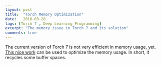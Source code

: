 ```yaml
---
layout: post
title:  "Torch Memory Optimization"
date:   2016-03-28
tags: [Torch 7 , Deep Learning Programming]
excerpt: "The memory issue in Torch 7 and its solution"
comments: true
---
```


The current version of Torch 7 is not very efficient in memory usage, yet. [This nice work](https://github.com/fmassa/optimize-net) can be used to optimize the memory usage. In short, it recycles some buffer spaces.
